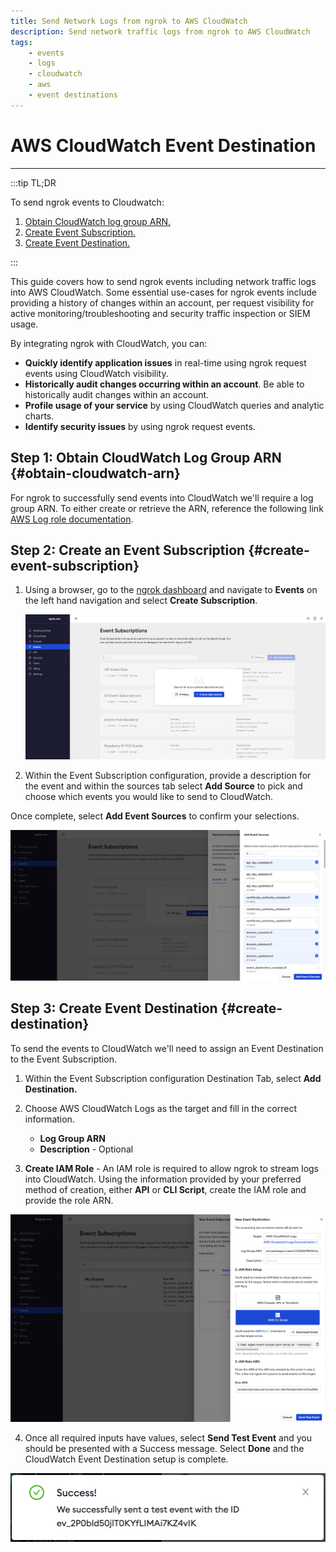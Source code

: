 ```yaml
---
title: Send Network Logs from ngrok to AWS CloudWatch
description: Send network traffic logs from ngrok to AWS CloudWatch
tags:
    - events
    - logs
    - cloudwatch
    - aws
    - event destinations
---
```


# AWS CloudWatch Event Destination
------------

:::tip TL;DR

To send ngrok events to Cloudwatch:
1. [Obtain CloudWatch log group ARN.](#obtain-cloudwatch-arn)
1. [Create Event Subscription.](#create-event-subscription)
1. [Create Event Destination.](#create-destination)



:::


This guide covers how to send ngrok events including network traffic logs into AWS CloudWatch.
Some essential use-cases for ngrok events include providing a history of changes within an account, per request visibility for active monitoring/troubleshooting and security traffic inspection or SIEM usage.

By integrating ngrok with CloudWatch, you can:

- **Quickly identify application issues** in real-time using ngrok request events using CloudWatch visibility.
- **Historically audit changes occurring within an account**.  Be able to historically audit changes within an account.
- **Profile usage of your service** by using CloudWatch queries and analytic charts.
- **Identify security issues** by using ngrok request events.


## **Step 1**: Obtain CloudWatch Log Group ARN {#obtain-cloudwatch-arn}

For ngrok to successfully send events into CloudWatch we'll require a log group ARN. To either create or retrieve the ARN, reference the following link [AWS Log role documentation](https://docs.aws.amazon.com/AWSCloudFormation/latest/UserGuide/aws-resource-logs-loggroup.html). 


## **Step 2**: Create an Event Subscription {#create-event-subscription}

1. Using a browser, go to the [ngrok dashboard](https://dashboard.ngrok.com) and navigate to **Events** on the left hand navigation and select **Create Subscription**.
    
    ![ngrok event subscription](img/event_sub.png)


2. Within the Event Subscription configuration, provide a description for the event and within the sources tab select **Add Source** to pick and choose which events you would like to send to CloudWatch.

Once complete, select **Add Event Sources** to confirm your selections.

![ngrok event sources](img/event_sources.png)

## **Step 3**: Create Event Destination {#create-destination}

To send the events to CloudWatch we'll need to assign an Event Destination to the Event Subscription.

1. Within the Event Subscription configuration Destination Tab, select **Add Destination.**

1. Choose AWS CloudWatch Logs as the target and fill in the correct information.

    - **Log Group ARN**
    - **Description** - Optional

1. **Create IAM Role** - An IAM role is required to allow ngrok to stream logs into CloudWatch.  Using the information provided by your preferred method of creation, either **API** or **CLI Script**, create the IAM role and provide the role ARN.

![ngrok event destination](img/event_destination.png)

4. Once all required inputs have values, select **Send Test Event** and you should be presented with a Success message.  Select **Done** and the CloudWatch Event Destination setup is complete.

![ngrok event destination success](img/success.png)

